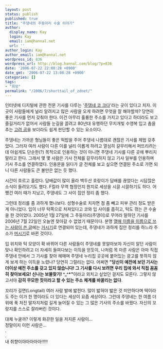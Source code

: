 ```yaml
---
layout: post
status: publish
published: true
title: "주댕네의 주둥아리 수술 이야기"
author:
  display_name: Kay
  login: Kay
  email: iam@hannal.net
  url: ''
author_login: Kay
author_email: iam@hannal.net
wordpress_id: 836
wordpress_url: http://blog.hannal.com/blog/?p=836
date: '2006-07-22 22:08:28 +0900'
date_gmt: '2006-07-22 13:08:28 +0900'
categories: []
tags:
- "희망"
permalink: "/2006/7/shorttail_of_zdnet/"
---
```

<p>인터넷에 디지털에 관한 전문 기사를 다루는 '<a href="http://www.zdnet.co.kr/">주댕네 코 크다</a>'라는 곳이 있다고 치자. 이곳이 사람들에게 널리 알려지고 많은 사람을 오게 하려면 무엇을 잘 해야할까? 당연히 좋은 기사를 먼저 갖춰야 한다. 이건 아무리 훌륭한 주소를 가지고 있다고 하더라도 보고 즐길거리가 없어서 사람들 눈길을 끌려고 80년대 유행하던 무지개빛 수영복 입고 춤을 추는 <a href="http://www.korea.com">고려 곰</a>을 보더라도 쉽게 판단할 수 있는 요소이다.</p>
<p>주댕네는 가까운 형님들이 좋은 떡밥을 주어 주댕네 나름대로 괜찮은 기사를 제법 갖추었다. 그러자 여러 사람이 다른 이를 널리 이롭게 하려고 열심히 갈무리해서 퍼뜨리려는데 아쉽게도 단순한(?) 목적으로 인용하는 것이 아니면 주댕네 기사를 다른 곳에 뿌리지 말라고 한다. 그래서 몇 몇 사람은 기사 전체를 갈무리하지 않고 기사 일부를 인용하며 기사 주소를 연결하였다. 인용문을 읽다가 글 전체를 보고 싶으면 연결된 주소로 가면 되니 다른 사람들도 큰 불만은 없는 듯 했다.</p>
<p>시간이 흐르고 흘렀다. 담배값이 많이 올라 백두산 호랑이가 담배를 끊었다는 시답잖은 소식이 들려오기도 했다. F킬라 무역 협정인지 뭔지로 세상을 시끌 시끌하기도 하다. 어쨌건 여러 때가 지났고, 주댕네도 그 사이 집안 정리 좀 했다.</p>
<p>그런데 정리를 좀 과하게 했나보다. 성형수술로 치자면 점 좀 빼고 피부 관리 정도 받은게 아니었다. 입이 너무 턱쪽으로 처져있다고 코와 입 사이를 좁히고, 턱도 깎는 큰 수술을 한 것이었다. 2005년 1월 27일에 그 주둥아리(주댕이)로 무어라 말하던 기사를 2006년 7월 22일인 오늘엔 찾아갈 수 없었기 때문이다. 분명 <a href="http://www.mentalese.net/blog/210">열매 이름을 이름으로 쓰는 사람이 쓴 글</a>에는 <a href="http://www.zdnet.co.kr/news/column/goodhyun/0,39026073,39133322,00.htm">거시기</a>로 연결되어 있는데, 주댕네가 과하게 집안 정리를 하느라 주소가 <a href="http://www.zdnet.co.kr/itbiz/column/anchor/goodhyun/0,39030292,39133322,00.htm">머시기</a>로 바뀐 것이다.</p>
<p>입 위치와 턱 모양이 확 바뀌어 다른 사람들이 주댕네를 못알아보자 자신이 알던 사람이 맞나 확인하려고 더 자세히 들여다보는 이득을 얻듯이, 나처럼 목 마른 사람은 아마 직접 주댕네 안에서 그 기사를 찾아 헤매며 주댕네 누리집 곳곳에 붙어있는 광고를 뜻하지 않게 보게 하는 이득을 노렸나? 당연히 그럴리는 없다. 어쩌면 <strong>"당신이 예전에 보던 기사는 더이상 예전 주소를 갖고 있지 않습니다! 그 기사를 다시 보려면 우리 집에 와서 직접 꼼꼼히 찾아보세요! 신나는 보물찾기! ^_^*"</strong>이라고 외치고 싶었던 걸지도 모른다. 그렇지 않고서야 <strong>감히 무모한 짓이라고 할 수 있는 주소 체계를 바꿀리는 없다</strong>.</p>
<p>꼬리가 길면(Longtail) 여러 사람 발에 밟힌다. 많이 밟혀야 밟은 것 미안하다며 떡이라도 주는 이가 한 명이라도 더 있다는 세상이 요즘 세상이다. 그런데 주댕네는 한 여름 더위에 푹 처진 말자지처럼 길게 늘어질 수 있는 그 많은 기사의 주소를 바꿨다. 자신의 꼬랑지를 스스로 잘라버린 것이다.</p>
<p>대체 누굴까? 이렇게 화끈한 일을 저지른 사람이...<br />
정말이지 이런 사람은...<br />
.<br />
.<br />
내 취향이야아아아아!!!!!</p>
